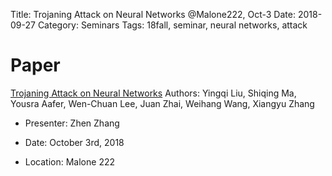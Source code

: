 Title: Trojaning Attack on Neural Networks @Malone222, Oct-3
Date: 2018-09-27
Category: Seminars
Tags: 18fall, seminar, neural networks, attack

# Paper
[Trojaning Attack on Neural Networks](http://wp.internetsociety.org/ndss/wp-content/uploads/sites/25/2018/02/ndss2018_03A-5_Liu_paper.pdf)
 Authors: Yingqi Liu, Shiqing Ma, Yousra Aafer, Wen-Chuan Lee, Juan Zhai, Weihang Wang, Xiangyu Zhang

* Presenter: Zhen Zhang

* Date: October 3rd, 2018
* Location: Malone 222

